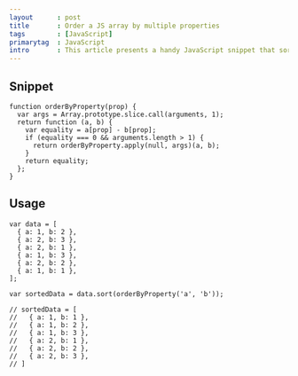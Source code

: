 ```yaml
---
layout      : post
title       : Order a JS array by multiple properties
tags        : [JavaScript]
primarytag  : JavaScript
intro       : This article presents a handy JavaScript snippet that sorts an array of objects using the <code>Array.prototype.sort</code> function.
---
```


## Snippet

<!--prettify lang=javascript-->
    function orderByProperty(prop) {
      var args = Array.prototype.slice.call(arguments, 1);
      return function (a, b) {
        var equality = a[prop] - b[prop];
        if (equality === 0 && arguments.length > 1) {
          return orderByProperty.apply(null, args)(a, b);
        }
        return equality;
      };
    }

## Usage

<!--prettify lang=javascript-->
    var data = [
      { a: 1, b: 2 },
      { a: 2, b: 3 },
      { a: 2, b: 1 },
      { a: 1, b: 3 },
      { a: 2, b: 2 },
      { a: 1, b: 1 },
    ];

    var sortedData = data.sort(orderByProperty('a', 'b'));

    // sortedData = [
    //   { a: 1, b: 1 },
    //   { a: 1, b: 2 },
    //   { a: 1, b: 3 },
    //   { a: 2, b: 1 },
    //   { a: 2, b: 2 },
    //   { a: 2, b: 3 },
    // ]
